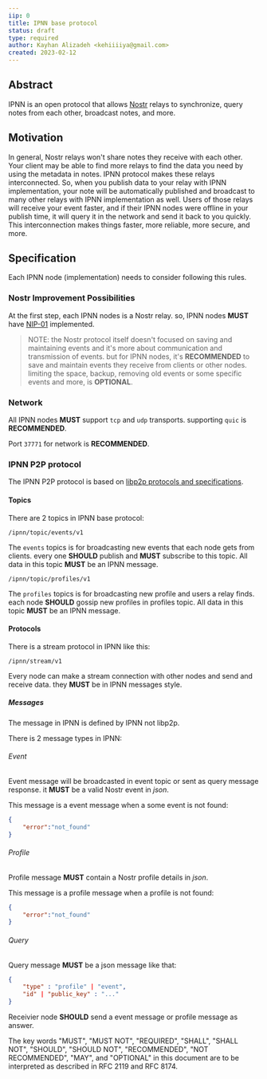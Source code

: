 ```yaml
---
iip: 0
title: IPNN base protocol
status: draft
type: required
author: Kayhan Alizadeh <kehiiiiya@gmail.com>
created: 2023-02-12
---
```


## Abstract

IPNN is an open protocol that allows [Nostr](https://nostr.com) relays to synchronize, query notes from each other, broadcast notes, and more.

## Motivation

In general, Nostr relays won't share notes they receive with each other. Your client may be able to find more relays to find the data you need by using the metadata in notes. IPNN protocol makes these relays interconnected. So, when you publish data to your relay with IPNN implementation, your note will be automatically published and broadcast to many other relays with IPNN implementation as well. Users of those relays will receive your event faster, and if their IPNN nodes were offline in your publish time, it will query it in the network and send it back to you quickly. This interconnection makes things faster, more reliable, more secure, and more.

## Specification

Each IPNN node (implementation) needs to consider following this rules.

### Nostr Improvement Possibilities

At the first step, each IPNN nodes is a Nostr relay. so, IPNN nodes **MUST** have [NIP-01](https://github.com/nostr-protocol/nips/blob/master/01.md) implemented.

> NOTE: the Nostr protocol itself doesn't focused on saving and maintaining events and it's more about communication and transmission of events. but for IPNN nodes, it's **RECOMMENDED** to save and maintain events they receive from clients or other nodes. limiting the space, backup, removing old events or some specific events and more, is **OPTIONAL**.

### Network

All IPNN nodes **MUST** support `tcp` and `udp` transports. supporting `quic` is **RECOMMENDED**.

Port `37771`  for network is **RECOMMENDED**.

### IPNN P2P protocol

The IPNN P2P protocol is based on [libp2p protocols and specifications](https://docs.libp2p.io/concepts/fundamentals/protocols/).

#### Topics

There are 2 topics in IPNN base protocol:

```
/ipnn/topic/events/v1
```

The `events` topics is for broadcasting new events that each node gets from clients. every one **SHOULD** publish and **MUST** subscribe to this topic. All data in this topic **MUST** be an IPNN message.

```
/ipnn/topic/profiles/v1
```

The `profiles` topics is for broadcasting new profile and users a relay finds. each node **SHOULD** gossip new profiles in profiles topic. All data in this topic **MUST** be an IPNN message.

#### Protocols

There is a stream protocol in IPNN like this:

```
/ipnn/stream/v1
```

Every node can make a stream connection with other nodes and send and receive data. they **MUST** be in IPNN messages style.

##### Messages

The message in IPNN is defined by IPNN not libp2p.

There is 2 message types in IPNN:

###### Event

Event message will be broadcasted in event topic or sent as query message response. it **MUST** be a valid Nostr event in *json*.

This message is a event message when a some event is not found:

```json
{
    "error":"not_found"
}
```

###### Profile

Profile message **MUST** contain a Nostr profile details in *json*.

This message is a profile message when a profile is not found:

```json
{
    "error":"not_found"
}
```

###### Query

Query message **MUST** be a json message like that:

```json
{
    "type" : "profile" | "event",
    "id" | "public_key" : "..."
}
```

Receivier node **SHOULD** send a event message or profile message as answer.

The key words "MUST", "MUST NOT", "REQUIRED", "SHALL", "SHALL NOT", "SHOULD", "SHOULD NOT", "RECOMMENDED", "NOT RECOMMENDED", "MAY", and "OPTIONAL" in this document are to be interpreted as described in RFC 2119 and RFC 8174.
